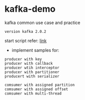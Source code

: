 # kafka-demo
kafka common use case and practice
```
version kafka 2.0.2
```

start script refer: [link](./src/main/resources/start_guide.md)

* implement samples for:

```
producer with key
producer with callback
producer wtih interceptor
producer with partitioner
producert with serializer

comsumer with assigned partition
comsumer with assigned offset
comsumer with multi-thread

```
